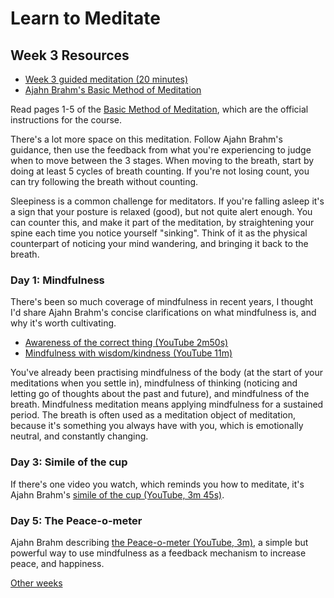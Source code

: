 # Learn to Meditate

## Week 3 Resources

* [Week 3 guided meditation  (20 minutes)](https://goo.gl/Pg2vke)
* [Ajahn Brahm's Basic Method of Meditation](ajahn-brahm_the-basic-method-of-meditation.pdf)

Read pages 1-5 of the [Basic Method of Meditation](ajahn-brahm_the-basic-method-of-meditation.pdf), which are the official instructions for the course.

There's a lot more space on this meditation.  Follow Ajahn Brahm's guidance, then use the feedback from what you're experiencing to judge when to move between the 3 stages.  When moving to the breath, start by doing at least 5 cycles of breath counting.  If you're not losing count, you can try following the breath without counting.

Sleepiness is a common challenge for meditators.  If you're falling asleep it's a sign that your posture is relaxed (good), but not quite alert enough.  You can counter this, and make it part of the meditation, by straightening your spine each time you notice yourself "sinking".  Think of it as the physical counterpart of noticing your mind wandering, and bringing it back to the breath.

### Day 1: Mindfulness

There's been so much coverage of mindfulness in recent years, I thought I'd share Ajahn Brahm's concise clarifications on what mindfulness is, and why it's worth cultivating.

* [Awareness of the correct thing (YouTube 2m50s)](https://www.youtube.com/embed/MpUnY_GdOu0?start=1&end=170)
* [Mindfulness with wisdom/kindness (YouTube 11m)](https://www.youtube.com/embed/MpUnY_GdOu0?start=810&end=1515)

You've already been practising mindfulness of the body (at the start of your meditations when you settle in), mindfulness of thinking (noticing and letting go of thoughts about the past and future), and mindfulness of the breath.  Mindfulness meditation means applying mindfulness for a sustained period.  The breath is often used as a meditation object of meditation, because it's something you always have with you, which is emotionally neutral, and constantly changing.

### Day 3: Simile of the cup

If there's one video you watch, which reminds you how to meditate, it's Ajahn Brahm's [simile of the cup (YouTube, 3m 45s)]( https://www.youtube.com/watch?v=T6wIWJ6cDl0).

### Day 5: The Peace-o-meter

Ajahn Brahm describing [the Peace-o-meter (YouTube, 3m)](https://www.youtube.com/embed/DWwQiFPqTtw?start=312&end=503), a simple but powerful way to use mindfulness as a feedback mechanism to increase peace, and happiness.

[Other weeks](index.md)
